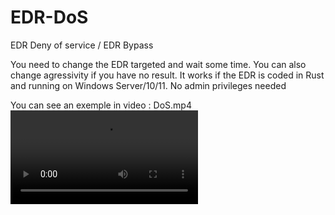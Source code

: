 # EDR-DoS
EDR Deny of service / EDR Bypass

You need to change the EDR targeted and wait some time. You can also change agressivity if you have no result.
It works if the EDR is coded in Rust and running on Windows Server/10/11.
No admin privileges needed

You can see an exemple in video : DoS.mp4
![](DoS.mp4)
